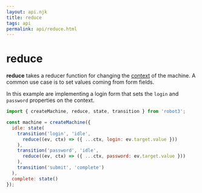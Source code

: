 ```yaml
---
layout: api.njk
title: reduce
tags: api
permalink: api/reduce.html
---
```


# reduce

__reduce__ takes a reducer function for changing the [context](#createMachine) of the machine. A common use case is to set values coming from form fields.

In this example are implementing a login form that sets the `login` and `password` properties on the context.

```js
import { createMachine, reduce, state, transition } from 'robot3';

const machine = createMachine({
  idle: state(
    transition('login', 'idle',
      reduce((ev, ctx) => ({ ...ctx, login: ev.target.value }))
    ),
    transition('password', 'idle',
      reduce((ev, ctx) => ({ ...ctx, password: ev.target.value }))
    ),
    transition('submit', 'complete')
  ),
  complete: state()
});
```